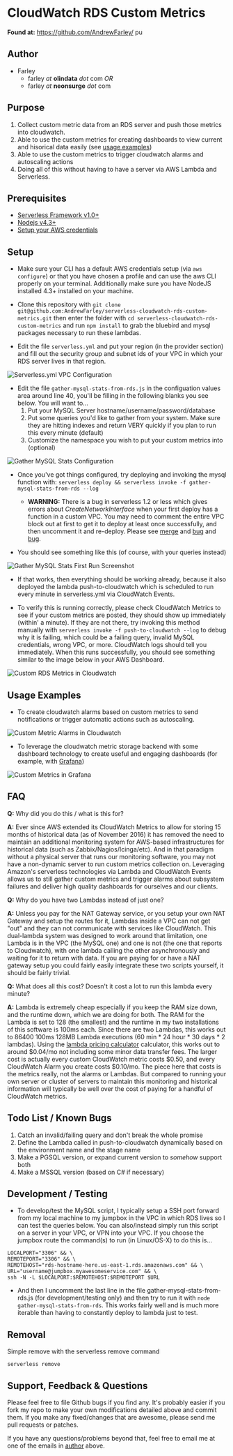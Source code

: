 # CloudWatch RDS Custom Metrics

**Found at:** https://github.com/AndrewFarley/ pu
## Author
* Farley
  * farley _at_ **olindata**  _dot_ com   _OR_
  * farley _at_ **neonsurge** _dot_ com

## Purpose
1. Collect custom metric data from an RDS server and push those metrics into cloudwatch.
1. Able to use the custom metrics for creating dashboards to view current and hisorical data easily (see [usage examples](#usage-examples))
1. Able to use the custom metrics to trigger cloudwatch alarms and autoscaling actions
1. Doing all of this without having to have a server via AWS Lambda and Serverless.


## Prerequisites

- [Serverless Framework v1.0+](https://serverless.com/)
- [Nodejs v4.3+](https://nodejs.org/)
- [Setup your AWS credentials](https://serverless.com/framework/docs/providers/aws/guide/credentials/)

## Setup

* Make sure your CLI has a default AWS credentials setup (via ```aws configure```) or that you have chosen a profile and can use the aws CLI properly on your terminal.  Additionally make sure you have NodeJS installed 4.3+ installed on your machine.

* Clone this repository with ```git clone git@github.com:AndrewFarley/serverless-cloudwatch-rds-custom-metrics.git``` then enter the folder with ```cd serverless-cloudwatch-rds-custom-metrics``` and run ```npm install``` to grab the bluebird and mysql packages necessary to run these lambdas.

* Edit the file ```serverless.yml``` and put your region (in the provider section) and fill out the security group and subnet ids of your VPC in which your RDS server lives in that region.

![Serverless.yml VPC Configuration](screenshots/serverless-yml-vpc-configuration.png)

* Edit the file ```gather-mysql-stats-from-rds.js``` in the configuation values area around line 40, you'll be filling in the following blanks you see below.  You will want to...
  1. Put your MySQL Server hostname/username/password/database
  1. Put some queries you'd like to gather from your system.  Make sure they are hitting indexes and return VERY quickly if you plan to run this every minute (default)
  1. Customize the namespace you wish to put your custom metrics into (optional)

![Gather MySQL Stats Configuration](screenshots/gather-mysql-stats-from-rds-configuration.png)

* Once you've got things configured, try deploying and invoking the mysql function with: ```serverless deploy && serverless invoke -f gather-mysql-stats-from-rds --log```

  * **WARNING:** There is a bug in serverless 1.2 or less which gives errors about _CreateNetworkInterface_ when your first deploy has a function in a custom VPC.  You may need to comment the entire VPC block out at first to get it to deploy at least once successfully, and then uncomment it and re-deploy.  Please see [merge](https://github.com/serverless/serverless/pull/2743) and [bug](https://github.com/serverless/serverless/issues/2780) and [bug](https://github.com/serverless/serverless/issues/2683).

* You should see something like this (of course, with your queries instead)

![Gather MySQL Stats First Run Screenshot](screenshots/gather-mysql-stats-from-rds.png)

* If that works, then everything should be working already, because it also deployed the lambda push-to-cloudwatch which is scheduled to run every minute in serverless.yml via CloudWatch Events.

* To verify this is running correctly, please check CloudWatch Metrics to see if your custom metrics are posted, they should show up immediately (within' a minute).  If they are not there, try invoking this method manually with ```serverless invoke -f push-to-cloudwatch --log``` to debug why it is failing, which could be a failing query, invalid MySQL credentials, wrong VPC, or more.  CloudWatch logs should tell you immediately.  When this runs successfully, you should see something similar to the image below in your AWS Dashboard.

![Custom RDS Metrics in Cloudwatch](screenshots/custom-rds-metrics-in-cloudwatch.png)


## Usage Examples

* To create cloudwatch alarms based on custom metrics to send notifications or trigger automatic actions such as autoscaling.

![Custom Metric Alarms in Cloudwatch](screenshots/custom-metric-cloudwatch-alarms.png)

* To leverage the cloudwatch metric storage backend with some dashboard technology to create useful and engaging dashboards (for example, with [Grafana](https://grafana.net))

![Custom Metrics in Grafana](screenshots/grafana-custom-metrics-demo.png)


## FAQ

**Q:** Why did you do this / what is this for?

**A:** Ever since AWS extended its CloudWatch Metrics to allow for storing 15 months of historical data (as of November 2016) it has removed the need to maintain an additional monitoring system for AWS-based infrastructures for historical data (such as Zabbix/Nagios/Icinga/etc).  And in that paradigm without a physical server that runs our monitoring software, you may not have a non-dynamic server to run custom metrics collection on.  Leveraging Amazon's serverless technologies via Lambda and CloudWatch Events allows us to still gather custom metrics and trigger alarms about subsystem failures and deliver high quality dashboards for ourselves and our clients.


**Q:** Why do you have two Lambdas instead of just one?

**A:** Unless you pay for the NAT Gateway service, or you setup your own NAT Gateway and setup the routes for it, Lambdas inside a VPC can not get "out" and they can not communicate with services like CloudWatch.  This dual-lambda system was designed to work around that limitation, one Lambda is in the VPC (the MySQL one) and one is not (the one that reports to Cloudwatch), with one lambda calling the other asynchronously and waiting for it to return with data.  If you are paying for or have a NAT gateway setup you could fairly easily integrate these two scripts yourself, it should be fairly trivial.


**Q:** What does all this cost?  Doesn't it cost a lot to run this lambda every minute?

**A:** Lambda is extremely cheap especially if you keep the RAM size down, and the runtime down, which we are doing for both.  The RAM for the Lambda is set to 128 (the smallest) and the runtime in my two installations of this software is 100ms each.  Since there are two Lambdas, this works out to 86400 100ms 128MB Lambda executions (60 min \* 24 hour \* 30 days \* 2 lambdas).  Using the [lambda pricing calculator](https://s3.amazonaws.com/lambda-tools/pricing-calculator.html) calculator, this works out to around $0.04/mo not including some minor data transfer fees.  The larger cost is actually every custom CloudWatch metric costs $0.50, and every CloudWatch Alarm you create costs $0.10/mo.  The piece here that costs is the metrics really, not the alarms or Lambdas.  But compared to running your own server or cluster of servers to maintain this monitoring and historical information will typically be well over the cost of paying for a handful of CloudWatch metrics.


## Todo List / Known Bugs

1. Catch an invalid/failing query and don't break the whole promise
1. Define the Lambda called in push-to-cloudwatch dynamically based on the environment name and the stage name
1. Make a PGSQL version, or expand current version to _somehow_ support both
1. Make a MSSQL version (based on C# if necessary)

## Development / Testing

* To develop/test the MySQL script, I typically setup a SSH port forward
from my local machine to my jumpbox in the VPC in which RDS lives
so I can test the queries below.  You can also/instead simply run this script on a server in your VPC, or VPN into your VPC.  If you choose the jumpbox route the command(s) to run
(in Linux/OS-X) to do this is...

```
LOCALPORT="3306" && \
REMOTEPORT="3306" && \
REMOTEHOST="rds-hostname-here.us-east-1.rds.amazonaws.com" && \
URL="username@jumpbox.myawesomeservice.com" && \
ssh -N -L $LOCALPORT:$REMOTEHOST:$REMOTEPORT $URL
```

* And then I uncomment the last line in the file gather-mysql-stats-from-rds.js (for development/testing only) and then try to run it with ```node gather-mysql-stats-from-rds```.  This works fairly well and is much more iterable than having to constantly deploy to lambda just to test.


## Removal

Simple remove with the serverless remove command

```
serverless remove
```


## Support, Feedback & Questions

Please feel free to file Github bugs if you find any.  It's probably easier if you fork my repo to make your own modifications detailed above and commit them.  If you make any fixed/changes that are awesome, please send me pull requests or patches.

If you have any questions/problems beyond that, feel free to email me at one of the emails in [author](#author) above.
